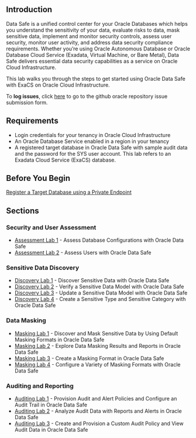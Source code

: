 ## Introduction

Data Safe is a unified control center for your Oracle Databases which helps you understand the sensitivity of your data, evaluate risks to data, mask sensitive data, implement and monitor security controls, assess user security, monitor user activity, and address data security compliance requirements. Whether you’re using Oracle Autonomous Database or Oracle Database Cloud Service (Exadata, Virtual Machine, or Bare Metal), Data Safe delivers essential data security capabilities as a service on Oracle Cloud Infrastructure.

This lab walks you through the steps to get started using Oracle Data Safe with ExaCS on Oracle Cloud Infrastructure. 

To **log issues**, click [here](https://github.com/oracle/learning-library/issues/new) to go to the github oracle repository issue submission form.

## Requirements

- Login credentials for your tenancy in Oracle Cloud Infrastructure
- An Oracle Database Service enabled in a region in your tenancy
- A registered target database in Oracle Data Safe with sample audit data and the password for the SYS user account. This lab refers to an Exadata Cloud Service (ExaCS) database.

## Before You Begin

[Register a Target Database using a Private Endpoint](?lab=lab-7-1-register-target-database-using-private)

## Sections

### Security and User Assessment
- [Assessment Lab 1](?lab=lab-7-2-assess-database-configurations) - Assess Database Configurations with Oracle Data Safe
- [Assessment Lab 2](?lab=lab-7-3-assess-users-oracle-data-safe) - Assess Users with Oracle Data Safe

### Sensitive Data Discovery
- [Discovery Lab 1](?lab=lab-7-4-discover-sensitive-data-oracle-data) - Discover Sensitive Data with Oracle Data Safe
- [Discovery Lab 2](?lab=lab-7-5-verify-sensitive-data-model) - Verify a Sensitive Data Model with Oracle Data Safe
- [Discovery Lab 3](?lab=lab-7-6-update-sensitive-data-model) - Update a Sensitive Data Model with Oracle Data Safe
- [Discovery Lab 4](?lab=lab-7-7-create-sensitive-type-sensitive) - Create a Sensitive Type and Sensitive Category with Oracle Data Safe

### Data Masking
- [Masking Lab 1](?lab=lab-7-8-discover-mask-sensitive-data-by) - Discover and Mask Sensitive Data by Using Default Masking Formats in Oracle Data Safe
- [Masking Lab 2](?lab=lab-7-9-explore-data-masking-results-reports) - Explore Data Masking Results and Reports in Oracle Data Safe
- [Masking Lab 3](?lab=lab-7-10-create-masking-format-oracle-data) - Create a Masking Format in Oracle Data Safe
- [Masking Lab 4](?lab=lab-7-11-configure-variety-masking-formats) - Configure a Variety of Masking Formats with Oracle Data Safe

### Auditing and Reporting
- [Auditing Lab 1](?lab=lab-7-12-provision-audit-alert-policies) - Provision Audit and Alert Policies and Configure an Audit Trail in Oracle Data Safe
- [Auditing Lab 2](?lab=lab-7-13-analyze-audit-data-reports-aler) - Analyze Audit Data with Reports and Alerts in Oracle Data Safe
- [Auditing Lab 3](?lab=lab-7-14-create-provision-custom-audit) - Create and Provision a Custom Audit Policy and View Audit Data in Oracle Data Safe
